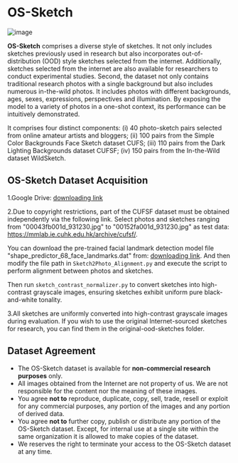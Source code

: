 # OS-Sketch
![image](https://github.com/bjlybjb/OS-Sketch/blob/main/OS-Sketch.png)

**OS-Sketch** comprises a diverse style of sketches. It not only includes sketches previously used in research but also incorporates out-of-distribution (OOD) style sketches selected from the internet. Additionally, sketches selected from the internet are also available for researchers to conduct experimental studies. Second, the dataset not only contains traditional research photos with a single background but also includes numerous in-the-wild photos. It includes photos with different backgrounds, ages, sexes, expressions, perspectives and illumination. By exposing the model to a variety of photos in a one-shot context, its performance can be intuitively demonstrated. 

It comprises four distinct components: 
(i) 40 photo-sketch pairs selected from online amateur artists and bloggers; 
(ii) 100 pairs from the Simple Color Backgrounds Face Sketch dataset CUFS; 
(iii) 110 pairs from the Dark Lighting Backgrounds dataset CUFSF; 
(iv) 150 pairs from the In-the-Wild dataset WildSketch.


## OS-Sketch Dataset Acquisition
1.Google Drive: [downloading link](https://drive.google.com/file/d/1FGmPlz84-C40XF50V92YYhzp7OMnnA0Q/view?usp=drive_link) 

2.Due to copyright restrictions, part of the CUFSF dataset must be obtained independently via the following link. Select photos and sketches ranging from "00043fb001d_931230.jpg" to "00152fa001d_931230.jpg" as test data:
https://mmlab.ie.cuhk.edu.hk/archive/cufsf/.

You can download the pre-trained facial landmark detection model file "shape_predictor_68_face_landmarks.dat" from: [downloading link](https://drive.google.com/file/d/1mkOKLUYtPBCGjM2TfxkpQ6qY-iD1YimH/view?usp=drive_link). And then modify the file path in `Sketch2Photo_Alignment.py` and execute the script to perform alignment between photos and sketches.

Then run `sketch_contrast_normalizer.py` to convert sketches into high-contrast grayscale images, ensuring sketches exhibit uniform pure black-and-white tonality.

3.All sketches are uniformly converted into high-contrast grayscale images during evaluation. If you wish to use the original Internet-sourced sketches for research, you can find them in the original-ood-sketches folder.


## Dataset Agreement
* The OS-Sketch dataset is available for **non-commercial research purposes** only.
* All images obtained from the Internet are not property of us. We are not responsible for the content nor the meaning of these images.
* You agree **not to** reproduce, duplicate, copy, sell, trade, resell or exploit for any commercial purposes, any portion of the images and any portion of derived data.
* You agree **not to** further copy, publish or distribute any portion of the OS-Sketch dataset. Except, for internal use at a single site within the same organization it is allowed to make copies of the dataset.
* We reserves the right to terminate your access to the OS-Sketch dataset at any time.
